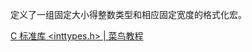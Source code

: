 
定义了一组固定大小得整数类型和相应固定宽度的格式化宏。


[C 标准库 <inttypes.h> | 菜鸟教程](https://www.runoob.com/cprogramming/c-standard-library-inttypes-h.html)